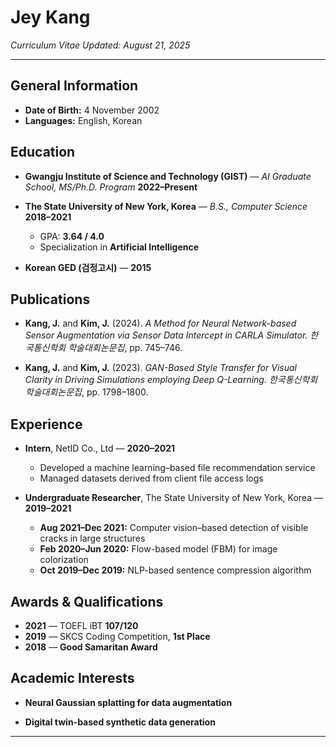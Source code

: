 # Jey Kang

*Curriculum Vitae*
*Updated: August 21, 2025*

---

## General Information

* **Date of Birth:** 4 November 2002
* **Languages:** English, Korean

## Education

* **Gwangju Institute of Science and Technology (GIST)** — *AI Graduate School, MS/Ph.D. Program*
  **2022–Present**

* **The State University of New York, Korea** — *B.S., Computer Science*
  **2018–2021**

  * GPA: **3.64 / 4.0**
  * Specialization in **Artificial Intelligence**

* **Korean GED (검정고시)** — **2015**

## Publications

* **Kang, J.** and **Kim, J.** (2024). *A Method for Neural Network-based Sensor Augmentation via Sensor Data Intercept in CARLA Simulator.* *한국통신학회 학술대회논문집*, pp. 745–746.

* **Kang, J.** and **Kim, J.** (2023). *GAN-Based Style Transfer for Visual Clarity in Driving Simulations employing Deep Q-Learning.* *한국통신학회 학술대회논문집*, pp. 1798–1800.

## Experience

* **Intern**, NetID Co., Ltd — **2020–2021**

  * Developed a machine learning–based file recommendation service
  * Managed datasets derived from client file access logs

* **Undergraduate Researcher**, The State University of New York, Korea — **2019–2021**

  * **Aug 2021–Dec 2021:** Computer vision–based detection of visible cracks in large structures
  * **Feb 2020–Jun 2020:** Flow-based model (FBM) for image colorization
  * **Oct 2019–Dec 2019:** NLP-based sentence compression algorithm

## Awards & Qualifications

* **2021** — TOEFL iBT **107/120**
* **2019** — SKCS Coding Competition, **1st Place**
* **2018** — **Good Samaritan Award**

## Academic Interests

* **Neural Gaussian splatting for data augmentation**
  
* **Digital twin-based synthetic data generation**

---
